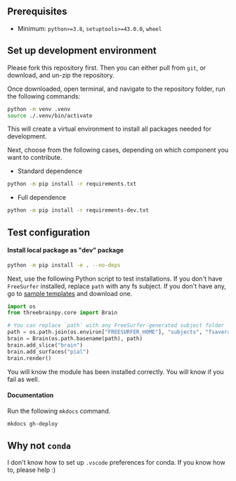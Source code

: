 ## Prerequisites

* Minimum: `python>=3.8`, `setuptools>=43.0.0`, `wheel`

## Set up development environment

Please fork this repository first. Then you can either pull from `git`, or download, and un-zip the repository.

Once downloaded, open terminal, and navigate to the repository folder, run the following commands:

```sh
python -m venv .venv
source ./.venv/bin/activate
```

This will create a virtual environment to install all packages needed for development.

Next, choose from the following cases, depending on which component you want to contribute.

* Standard dependence

```sh
python -m pip install -r requirements.txt
```

* Full dependence

```sh
python -m pip install -r requirements-dev.txt
```

## Test configuration

#### Install local package as "dev" package

```sh
python -m pip install -e . --no-deps
```

Next, use the following Python script to test installations. If you don't have `FreeSurfer` installed, replace `path` with any fs subject. If you don't have any, go to [sample templates](https://github.com/dipterix/threeBrain-sample/releases) and download one.

```python
import os
from threebrainpy.core import Brain

# You can replace `path` with any FreeSurfer-generated subject folder
path = os.path.join(os.environ["FREESURFER_HOME"], "subjects", "fsaverage")
brain = Brain(os.path.basename(path), path)
brain.add_slice("brain")
brain.add_surfaces("pial")
brain.render()

```

You will know the module has been installed correctly. You will know if you fail as well.

#### Documentation

Run the following `mkdocs` command.

```sh
mkdocs gh-deploy
```

## Why not `conda`

I don't know how to set up `.vscode` preferences for conda. If you know how to, please help :)
